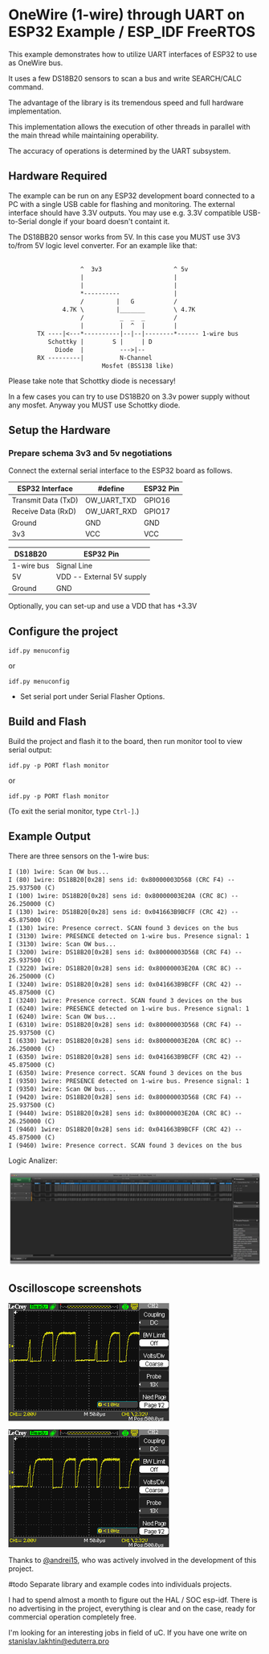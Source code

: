 # OneWire (1-wire) through UART on ESP32 Example / ESP_IDF FreeRTOS

This example demonstrates how to utilize UART interfaces of ESP32 to use as OneWire bus. 

It uses a few DS18B20 sensors to scan a bus and write SEARCH/CALC command.

The advantage of the library is its tremendous speed and full hardware implementation.

This implementation allows the execution of other threads in parallel with the main thread while maintaining operability.

The accuracy of operations is determined by the UART subsystem.

## Hardware Required

The example can be run on any ESP32 development board connected to a PC with a single USB cable for flashing and
monitoring. The external interface should have 3.3V outputs. You may use e.g. 3.3V compatible USB-to-Serial dongle if your board doesn't containt it.

The DS18BB20 sensor works from 5V. In this case you MUST use 3V3 to/from 5V logic level converter. 
For an example like that:

```

                    ^  3v3                    ^ 5v
                    |                         |
                    |                         |
                    *----------               |
                    /         |   G           /
               4.7K \         |_______        \ 4.7K
                    /          _  _  _        /
                    |          |  ^  |        |
        TX ----|<---*----------|--|--|--------*------ 1-wire bus
           Schottky |        S |     | D
             Diode  |          --->|--
        RX ---------|          N-Channel
                          Mosfet (BSS138 like)  
```
     

Please take note that Schottky diode is necessary!

In a few cases you can try to use DS18B20 on 3.3v power supply without any mosfet. Anyway you MUST use Schottky diode.

## Setup the Hardware

### Prepare schema 3v3 and 5v negotiations

Connect the external serial interface to the ESP32 board as follows.

| ESP32 Interface | #define | ESP32 Pin |
| --- | --- | --- |
| Transmit Data (TxD) | OW_UART_TXD | GPIO16 |
| Receive Data (RxD)  | OW_UART_RXD | GPIO17 |
| Ground  | GND | GND |
| 3v3     | VCC | VCC |

| DS18B20    | ESP32 Pin  |
| ---------  | ---------- |
| 1-wire bus | Signal Line |
| 5V         | VDD -- External 5V supply |
| Ground     | GND |


Optionally, you can set-up and use a VDD that has +3.3V

## Configure the project

```
idf.py menuconfig
```
or
```
idf.py menuconfig
```

* Set serial port under Serial Flasher Options.

## Build and Flash

Build the project and flash it to the board, then run monitor tool to view serial output:

```
idf.py -p PORT flash monitor
```
or
```
idf.py -p PORT flash monitor
```

(To exit the serial monitor, type ``Ctrl-]``.)

## Example Output

There are three sensors on the 1-wire bus:

```
I (10) 1wire: Scan OW bus...
I (80) 1wire: DS18B20[0x28] sens id: 0x80000003D568 (CRC F4) -- 25.937500 (C)
I (100) 1wire: DS18B20[0x28] sens id: 0x80000003E20A (CRC 8C) -- 26.250000 (C)
I (130) 1wire: DS18B20[0x28] sens id: 0x041663B9BCFF (CRC 42) -- 45.875000 (C)
I (130) 1wire: Presence correct. SCAN found 3 devices on the bus
I (3130) 1wire: PRESENCE detected on 1-wire bus. Presence signal: 1
I (3130) 1wire: Scan OW bus...
I (3200) 1wire: DS18B20[0x28] sens id: 0x80000003D568 (CRC F4) -- 25.937500 (C)
I (3220) 1wire: DS18B20[0x28] sens id: 0x80000003E20A (CRC 8C) -- 26.250000 (C)
I (3240) 1wire: DS18B20[0x28] sens id: 0x041663B9BCFF (CRC 42) -- 45.875000 (C)
I (3240) 1wire: Presence correct. SCAN found 3 devices on the bus
I (6240) 1wire: PRESENCE detected on 1-wire bus. Presence signal: 1
I (6240) 1wire: Scan OW bus...
I (6310) 1wire: DS18B20[0x28] sens id: 0x80000003D568 (CRC F4) -- 25.937500 (C)
I (6330) 1wire: DS18B20[0x28] sens id: 0x80000003E20A (CRC 8C) -- 26.250000 (C)
I (6350) 1wire: DS18B20[0x28] sens id: 0x041663B9BCFF (CRC 42) -- 45.875000 (C)
I (6350) 1wire: Presence correct. SCAN found 3 devices on the bus
I (9350) 1wire: PRESENCE detected on 1-wire bus. Presence signal: 1
I (9350) 1wire: Scan OW bus...
I (9420) 1wire: DS18B20[0x28] sens id: 0x80000003D568 (CRC F4) -- 25.937500 (C)
I (9440) 1wire: DS18B20[0x28] sens id: 0x80000003E20A (CRC 8C) -- 26.250000 (C)
I (9460) 1wire: DS18B20[0x28] sens id: 0x041663B9BCFF (CRC 42) -- 45.875000 (C)
I (9460) 1wire: Presence correct. SCAN found 3 devices on the bus

```

Logic Analizer:

![Logic Analizer Saleae Logic](./docs/logic_analizer.png)

## Oscilloscope screenshots

![WaveForms 1](./docs/WA00001.BMP)

![WaveForms 2](./docs/WA00002.BMP)

Thanks to [@andrei15](https://github.com/andrei15), who was actively involved in the development of this project.

#todo Separate library and example codes into individuals projects.

I had to spend almost a month to figure out the HAL / SOC esp-idf. There is no advertising in the project, everything is clear
 and on the case, ready for commercial operation completely free.

I'm looking for an interesting jobs in field of uC. If you have one write on stanislav.lakhtin@eduterra.pro
